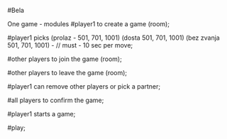 #Bela

One game - modules
#player1 to create a game (room);

#player1 picks (prolaz - 501, 701, 1001) (dosta 501, 701, 1001) (bez zvanja 501, 701, 1001) - // must - 10 sec per move;

#other players to join the game (room);

#other players to leave the game (room);

#player1 can remove other players or pick a partner;

#all players to confirm the game;

#player1 starts a game;

#play;
